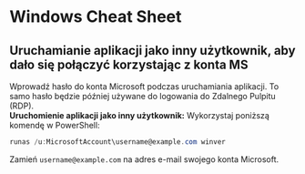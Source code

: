 # Windows Cheat Sheet

## Uruchamianie aplikacji jako inny użytkownik, aby dało się połączyć korzystając z konta MS

Wprowadź hasło do konta Microsoft podczas uruchamiania aplikacji. To samo hasło będzie później używane do logowania do Zdalnego Pulpitu (RDP).  
**Uruchomienie aplikacji jako inny użytkownik:**
   Wykorzystaj poniższą komendę w PowerShell:
   ```powershell
   runas /u:MicrosoftAccount\username@example.com winver
   ```
   Zamień `username@example.com` na adres e-mail swojego konta Microsoft.
